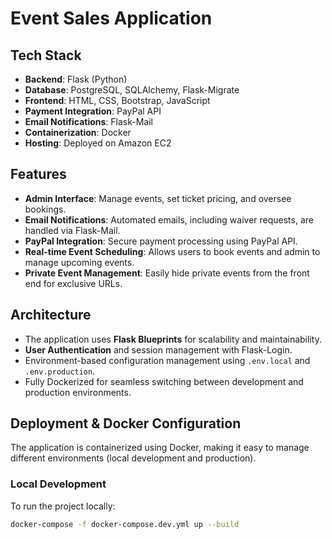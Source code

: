 # Event Sales Application

## Tech Stack

- **Backend**: Flask (Python)
- **Database**: PostgreSQL, SQLAlchemy, Flask-Migrate
- **Frontend**: HTML, CSS, Bootstrap, JavaScript
- **Payment Integration**: PayPal API
- **Email Notifications**: Flask-Mail
- **Containerization**: Docker
- **Hosting**: Deployed on Amazon EC2

## Features

- **Admin Interface**: Manage events, set ticket pricing, and oversee bookings.
- **Email Notifications**: Automated emails, including waiver requests, are handled via Flask-Mail.
- **PayPal Integration**: Secure payment processing using PayPal API.
- **Real-time Event Scheduling**: Allows users to book events and admin to manage upcoming events.
- **Private Event Management**: Easily hide private events from the front end for exclusive URLs.

## Architecture

- The application uses **Flask Blueprints** for scalability and maintainability.
- **User Authentication** and session management with Flask-Login.
- Environment-based configuration management using `.env.local` and `.env.production`.
- Fully Dockerized for seamless switching between development and production environments.

## Deployment & Docker Configuration

The application is containerized using Docker, making it easy to manage different environments (local development and production).

### Local Development

To run the project locally:

```bash
docker-compose -f docker-compose.dev.yml up --build
```

